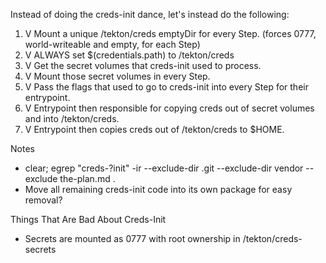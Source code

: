 Instead of doing the creds-init dance, let's instead do the following:
1. V Mount a unique /tekton/creds emptyDir for every Step. (forces 0777, world-writeable and empty, for each Step)
2. V ALWAYS set $(credentials.path) to /tekton/creds
3. V Get the secret volumes that creds-init used to process.
4. V Mount those secret volumes in every Step.
5. V Pass the flags that used to go to creds-init into every Step for their entrypoint.
6. V Entrypoint then responsible for copying creds out of secret volumes and into /tekton/creds.
7. V Entrypoint then copies creds out of /tekton/creds to $HOME.

Notes
- clear; egrep "creds-?init" -ir --exclude-dir .git --exclude-dir vendor --exclude the-plan.md .
- Move all remaining creds-init code into its own package for easy removal?


Things That Are Bad About Creds-Init
- Secrets are mounted as 0777 with root ownership in /tekton/creds-secrets
